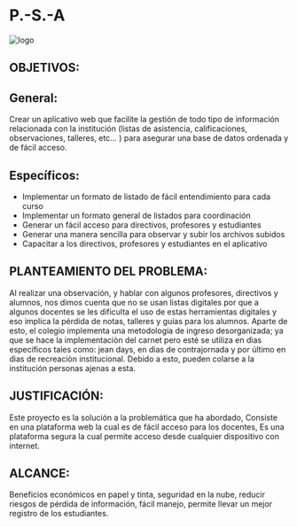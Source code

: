 # P.-S.-A
![logo](https://user-images.githubusercontent.com/58231985/70299194-347e2d00-17c2-11ea-8620-7aa94b9eb901.jpg)

OBJETIVOS:
-
General:
-
Crear un aplicativo web que facilite la gestión de todo tipo de información relacionada con la
institución (listas de asistencia, calificaciones, observaciones, talleres, etc… ) para asegurar una base
de datos ordenada y de fácil acceso.

Específicos:
-
- Implementar un formato de listado de fácil entendimiento para cada curso
- Implementar un formato general de listados para coordinación
- Generar un fácil acceso para directivos, profesores y estudiantes
- Generar una manera sencilla para observar y subir los archivos subidos
- Capacitar a los directivos, profesores y estudiantes en el aplicativo

PLANTEAMIENTO DEL PROBLEMA:
-
Al realizar una observación, y hablar con algunos profesores, directivos y alumnos, nos dimos cuenta que no se
usan listas digitales por que a algunos docentes se les dificulta el uso de estas herramientas digitales y eso
implica la pérdida de notas, talleres y guías para los alumnos. Aparte de esto, el colegio implementa  una metodología de ingreso desorganizada; ya que se hace la implementaciòn del carnet pero esté se utiliza en dìas específicos tales como: jean days,  en dìas de contrajornada y por último en dìas de recreaciòn institucional.
Debido a esto, pueden colarse a la institución personas ajenas a esta.

JUSTIFICACIÓN:
-
Este proyecto es la solución a la problemática que ha abordado, Consiste en una plataforma web la cual
es de fácil acceso para los docentes, Es una plataforma segura la cual permite acceso desde cualquier
dispositivo con internet.

ALCANCE:
-
Beneficios económicos en papel y tinta, seguridad en la nube, reducir riesgos de pérdida de información,
fácil manejo, permite llevar un mejor registro de los estudiantes.
